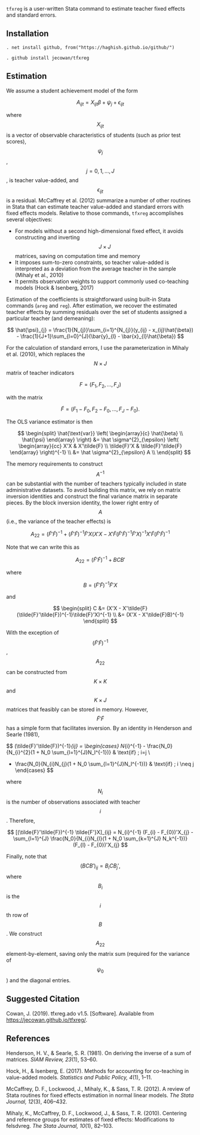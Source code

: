 
<script src="https://cdn.mathjax.org/mathjax/latest/MathJax.js?config=TeX-AMS-MML_HTMLorMML" type="text/javascript"></script>


`tfxreg` is a user-written Stata command to estimate teacher fixed effects and standard errors.

## Installation

`. net install github, from("https://haghish.github.io/github/") `

`. github install jecowan/tfxreg`

## Estimation

We assume a student achievement model of the form

$$ A_{ijt} = X_{ijt} \beta + \psi_{j} + \epsilon_{ijt} $$

where $$X_{ijt}$$ is a vector of observable characteristics of students (such as prior test scores), $$\psi_{j}$$, $$j= 0, 1, ..., J$$, is teacher value-added, and $$\epsilon_{ijt}$$ is a residual. McCaffrey et al. (2012) summarize a number of other routines in Stata that can estimate teacher value-added and standard errors with fixed effects models. Relative to those commands, `tfxreg` accomplishes several objectives:

* For models without a second high-dimensional fixed effect, it avoids constructing and inverting $$J \times J$$ matrices, saving on computation time and memory
* It imposes sum-to-zero constraints, so teacher value-added is interpreted as a deviation from the average teacher in the sample (Mihaly et al., 2010)
* It permits observation weights to support commonly used co-teaching models (Hock & Isenberg, 2017)


Estimation of the coefficients is straightforward using built-in Stata commands (`areg` and `reg`). After estimation, we recover the estimated teacher effects by summing residuals over the set of students assigned a particular teacher (and demeaning):

$$ \hat{\psi}_{j} = \frac{1}{N_{j}}\sum_{i=1}^{N_{j}}(y_{ij} - x_{ij}\hat{\beta}) -
\frac{1}{J+1}\sum_{l=0}^{J}(\bar{y}_{l} - \bar{x}_{l}\hat{\beta}) $$

For the calculation of standard errors, I use the parameterization in Mihaly et al. (2010), which replaces the $$N \times J$$ matrix of teacher indicators

$$ F = (F_{1}, F_{2}, \ldots, F_{J}) $$

with the matrix

$$ \tilde{F} = (F_{1} - F_{0}, F_{2} - F_{0}, \ldots, F_{J} - F_{0}).  $$

The OLS variance estimator is then

$$  
\begin{split}
\hat{\text{var}} \left( \begin{array}{c} \hat{\beta} \\ \hat{\psi} \end{array} \right) &=
\hat \sigma^{2}_{\epsilon} \left( \begin{array}{cc} X'X & X'\tilde{F} \\ \tilde{F}'X & \tilde{F}'\tilde{F} \end{array} \right)^{-1} \\
&=
\hat \sigma^{2}_{\epsilon} A \\
\end{split}
$$

The memory requirements to construct $$A^{-1}$$ can be substantial with the number of teachers typically included in state administrative datasets. To avoid building this matrix, we rely on matrix inversion identities and construct the final variance matrix in separate pieces. By the block inversion identity, the lower right entry of $$A$$ (i.e., the variance of the teacher effects) is

$$ A_{22} = (\tilde{F}'\tilde{F})^{-1} + (\tilde{F}'\tilde{F})^{-1}\tilde{F}'X(X'X - X'\tilde{F}(\tilde{F}'\tilde{F})^{-1}\tilde{F}'X)^{-1}X'\tilde{F}(\tilde{F}'\tilde{F})^{-1} $$

Note that we can write this as

$$ A_{22} = (\tilde{F}'\tilde{F})^{-1} + BCB' $$

where

$$ B = (\tilde{F}'\tilde{F})^{-1}\tilde{F}'X $$

and

$$
\begin{split}
C &= (X'X - X'\tilde{F}(\tilde{F}'\tilde{F})^{-1}\tilde{F}'X)^{-1} \\
	&= (X'X - X'\tilde{F}B)^{-1}
\end{split}
$$

With the exception of $$(\tilde{F}'\tilde{F})^{-1}$$, $$A_{22}$$ can be constructed from $$K \times K$$ and $$K \times J$$ matrices that feasibly can be stored in memory. However, $$\tilde{F}'\tilde{F}$$ has a simple form that facilitates inversion. By an identity in Henderson and Searle (1981),

$$
(\tilde{F}'\tilde{F})^{-1}_{ij} = \begin{cases}
N_{i}^{-1} - \frac{N_0}{N_{i}^{2}(1 + N_0 \sum_{l=1}^{J}N_l^{-1})}
  & \text{if} \; i=j \\
- \frac{N_0}{N_{i}N_{j}(1 + N_0 \sum_{l=1}^{J}N_l^{-1})}
  & \text{if} \; i \neq j
\end{cases}
$$

where $$N_{i}$$ is the number of observations associated with teacher $$i$$. Therefore,

$$ [(\tilde{F}'\tilde{F})^{-1} \tilde{F'}X]_{ij} = N_{i}^{-1} (F_{i} - F_{0})'X_{j} - \sum_{l=1}^{J} \frac{N_0}{N_{i}N_{l}(1 + N_0 \sum_{k=1}^{J} N_k^{-1})} (F_{l} - F_{0})'X_{j} $$

Finally, note that
$$ (BCB')_{ij} = B_{i}CB_{j}', $$
where $$B_{i}$$ is the $$i$$th row of $$B$$. We construct $$A_{22}$$ element-by-element, saving only the matrix sum (required for the variance of $$\psi_{0}$$) and the diagonal entries.

## Suggested Citation

Cowan, J. (2019). tfxreg.ado v1.5. [Software]. Available from https://jecowan.github.io/tfxreg/.

## References

Henderson, H. V., & Searle, S. R. (1981). On deriving the inverse of a sum of matrices. *SIAM Review, 23*(1), 53–60.

Hock, H., & Isenberg, E. (2017). Methods for accounting for co-teaching in value-added models. *Statistics and Public Policy, 4*(1), 1–11.

McCaffrey, D. F., Lockwood, J., Mihaly, K., & Sass, T. R. (2012). A review of Stata routines for fixed effects estimation in normal linear models. *The Stata Journal, 12*(3), 406–432.

Mihaly, K., McCaffrey, D. F., Lockwood, J., & Sass, T. R. (2010). Centering and reference groups for estimates of fixed effects: Modifications to felsdvreg. *The Stata Journal, 10*(1), 82–103.
